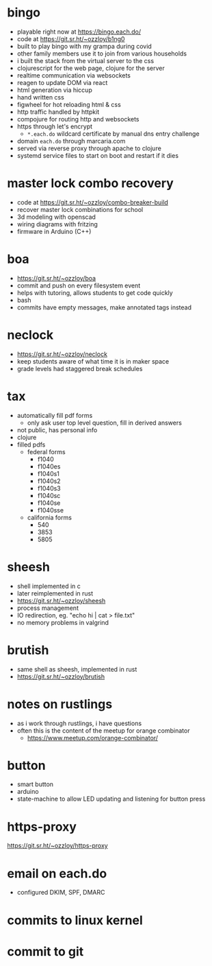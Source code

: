 

# bingo

-   playable right now at <https://bingo.each.do/>
-   code at <https://git.sr.ht/~ozzloy/b1ng0>
-   built to play bingo with my grampa during covid
-   other family members use it to join from various households
-   i built the stack from the virtual server to the css
-   clojurescript for the web page, clojure for the server
-   realtime communication via websockets
-   reagen to update DOM via react
-   html generation via hiccup
-   hand written css
-   figwheel for hot reloading html & css
-   http traffic handled by httpkit
-   compojure for routing http and websockets
-   https through let's encrypt
    -   `*.each.do` wildcard certificate by manual dns entry challenge
-   domain `each.do` through marcaria.com
-   served via reverse proxy through apache to clojure
-   systemd service files to start on boot and restart if it dies


# master lock combo recovery

-   code at <https://git.sr.ht/~ozzloy/combo-breaker-build>
-   recover master lock combinations for school
-   3d modeling with openscad
-   wiring diagrams with fritzing
-   firmware in Arduino (C++)


# boa

-   <https://git.sr.ht/~ozzloy/boa>
-   commit and push on every filesystem event
-   helps with tutoring, allows students to get code quickly
-   bash
-   commits have empty messages, make annotated tags instead


# neclock

-   <https://git.sr.ht/~ozzloy/neclock>
-   keep students aware of what time it is in maker space
-   grade levels had staggered break schedules


# tax

-   automatically fill pdf forms
    -   only ask user top level question, fill in derived answers
-   not public, has personal info
-   clojure
-   filled pdfs
    -   federal forms
        -   f1040
        -   f1040es
        -   f1040s1
        -   f1040s2
        -   f1040s3
        -   f1040sc
        -   f1040se
        -   f1040sse
    -   california forms
        -   540
        -   3853
        -   5805


# sheesh

-   shell implemented in c
-   later reimplemented in rust
-   <https://git.sr.ht/~ozzloy/sheesh>
-   process management
-   IO redirection, eg. "echo hi | cat > file.txt"
-   no memory problems in valgrind


# brutish

-   same shell as sheesh, implemented in rust
-   <https://git.sr.ht/~ozzloy/brutish>


# notes on rustlings

-   as i work through rustlings, i have questions
-   often this is the content of the meetup for orange combinator
    -   <https://www.meetup.com/orange-combinator/>


# button

-   smart button
-   arduino
-   state-machine to allow LED updating and listening for button press


# https-proxy

<https://git.sr.ht/~ozzloy/https-proxy>


# email on each.do

-   configured DKIM, SPF, DMARC


# commits to linux kernel


# commit to git

